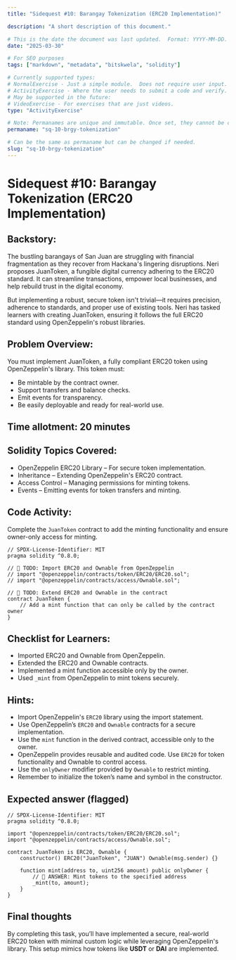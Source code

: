 ```yaml
---
title: "Sidequest #10: Barangay Tokenization (ERC20 Implementation)"

description: "A short description of this document."

# This is the date the document was last updated.  Format: YYYY-MM-DD.
date: "2025-03-30"

# For SEO purposes
tags: ["markdown", "metadata", "bitskwela", "solidity"]

# Currently supported types:
# NormalExercise - Just a simple module.  Does not require user input.
# ActivityExercise - Where the user needs to submit a code and verify.  As of now, no backend verification.
# May be supported in the future:
# VideoExercise - For exercises that are just videos.
type: "ActivityExercise"

# Note: Permanames are unique and immutable. Once set, they cannot be changed.  You may change the filename but not this.
permaname: "sq-10-brgy-tokenization"

# Can be the same as permaname but can be changed if needed.
slug: "sq-10-brgy-tokenization"
---
```


# Sidequest #10: Barangay Tokenization (ERC20 Implementation)

## Backstory:

The bustling barangays of San Juan are struggling with financial fragmentation as they recover from Hackana's lingering disruptions. Neri proposes JuanToken, a fungible digital currency adhering to the ERC20 standard. It can streamline transactions, empower local businesses, and help rebuild trust in the digital economy.

But implementing a robust, secure token isn't trivial—it requires precision, adherence to standards, and proper use of existing tools. Neri has tasked learners with creating JuanToken, ensuring it follows the full ERC20 standard using OpenZeppelin's robust libraries.

## Problem Overview:

You must implement JuanToken, a fully compliant ERC20 token using OpenZeppelin's library. This token must:

- Be mintable by the contract owner.
- Support transfers and balance checks.
- Emit events for transparency.
- Be easily deployable and ready for real-world use.

## Time allotment: 20 minutes

## Solidity Topics Covered:

- OpenZeppelin ERC20 Library – For secure token implementation.
- Inheritance – Extending OpenZeppelin's ERC20 contract.
- Access Control – Managing permissions for minting tokens.
- Events – Emitting events for token transfers and minting.

## Code Activity:

Complete the `JuanToken` contract to add the minting functionality and ensure owner-only access for minting.

```solidity
// SPDX-License-Identifier: MIT
pragma solidity ^0.8.0;

// 🚩 TODO: Import ERC20 and Ownable from OpenZeppelin
// import "@openzeppelin/contracts/token/ERC20/ERC20.sol";
// import "@openzeppelin/contracts/access/Ownable.sol";

// 🚩 TODO: Extend ERC20 and Ownable in the contract
contract JuanToken {
    // Add a mint function that can only be called by the contract owner
}
```

## Checklist for Learners:

- Imported ERC20 and Ownable from OpenZeppelin.
- Extended the ERC20 and Ownable contracts.
- Implemented a mint function accessible only by the owner.
- Used `_mint` from OpenZeppelin to mint tokens securely.

## Hints:

- Import OpenZeppelin's `ERC20` library using the import statement.
- Use OpenZeppelin’s `ERC20` and `Ownable` contracts for a secure implementation.
- Use the `mint` function in the derived contract, accessible only to the owner.
- OpenZeppelin provides reusable and audited code. Use `ERC20` for token functionality and Ownable to control access.
- Use the `onlyOwner` modifier provided by `Ownable` to restrict minting.
- Remember to initialize the token’s name and symbol in the constructor.

## Expected answer (flagged)

```solidity
// SPDX-License-Identifier: MIT
pragma solidity ^0.8.0;

import "@openzeppelin/contracts/token/ERC20/ERC20.sol";
import "@openzeppelin/contracts/access/Ownable.sol";

contract JuanToken is ERC20, Ownable {
    constructor() ERC20("JuanToken", "JUAN") Ownable(msg.sender) {}

    function mint(address to, uint256 amount) public onlyOwner {
        // 🏁 ANSWER: Mint tokens to the specified address
        _mint(to, amount);
    }
}
```

## Final thoughts

By completing this task, you’ll have implemented a secure, real-world ERC20 token with minimal custom logic while leveraging OpenZeppelin's library. This setup mimics how tokens like **USDT** or **DAI** are implemented.
